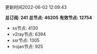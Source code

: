 更新时间2022-06-02 12:09:43

**总订阅: 241**
**总节点: 46205**
**有效节点: 12754**
- ss节点: 4130
- v2ray节点: 6394
- ssr节点: 1305
- trojan节点: 925
